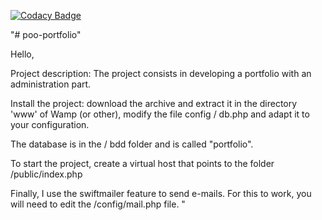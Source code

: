 
[![Codacy Badge](https://api.codacy.com/project/badge/Grade/b894c76a41774c5799431f82f17de5eb)](https://app.codacy.com/app/siggwer/poo-portfolio?utm_source=github.com&utm_medium=referral&utm_content=siggwer/poo-portfolio&utm_campaign=Badge_Grade_Dashboard)

"# poo-portfolio" 

Hello,

Project description: The project consists in developing a portfolio with an administration part.

Install the project: download the archive and extract it in the directory 'www' of Wamp (or other), modify the file config / db.php and adapt it to your configuration.

The database is in the / bdd folder and is called "portfolio".

To start the project, create a virtual host that points to the folder /public/index.php

Finally, I use the swiftmailer feature to send e-mails. For this to work, you will need to edit the /config/mail.php file. "
